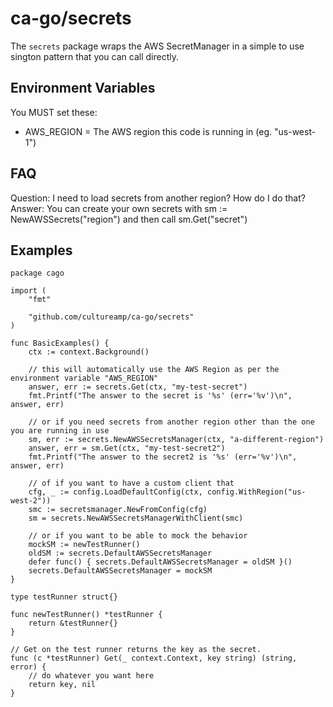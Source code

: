 # ca-go/secrets

The `secrets` package wraps the AWS SecretManager in a simple to use sington pattern that you can call directly.

## Environment Variables

You MUST set these:
- AWS_REGION = The AWS region this code is running in (eg. "us-west-1")

## FAQ

Question: I need to load secrets from another region? How do I do that?
Answer: You can create your own secrets with sm := NewAWSSecrets("region") and then call sm.Get("secret")

## Examples
```
package cago

import (
	"fmt"

	"github.com/cultureamp/ca-go/secrets"
)

func BasicExamples() {
	ctx := context.Background()

	// this will automatically use the AWS Region as per the environment variable "AWS_REGION"
	answer, err := secrets.Get(ctx, "my-test-secret")
	fmt.Printf("The answer to the secret is '%s' (err='%v')\n", answer, err)

	// or if you need secrets from another region other than the one you are running in use
	sm, err := secrets.NewAWSSecretsManager(ctx, "a-different-region")
	answer, err = sm.Get(ctx, "my-test-secret2")
	fmt.Printf("The answer to the secret2 is '%s' (err='%v')\n", answer, err)

	// of if you want to have a custom client that
	cfg, _ := config.LoadDefaultConfig(ctx, config.WithRegion("us-west-2"))
	smc := secretsmanager.NewFromConfig(cfg)
	sm = secrets.NewAWSSecretsManagerWithClient(smc)

	// or if you want to be able to mock the behavior
	mockSM := newTestRunner()
	oldSM := secrets.DefaultAWSSecretsManager
	defer func() { secrets.DefaultAWSSecretsManager = oldSM }()
	secrets.DefaultAWSSecretsManager = mockSM
}

type testRunner struct{}

func newTestRunner() *testRunner {
	return &testRunner{}
}

// Get on the test runner returns the key as the secret.
func (c *testRunner) Get(_ context.Context, key string) (string, error) {
	// do whatever you want here
	return key, nil
}
```
